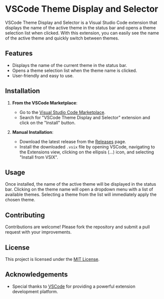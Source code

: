 # VSCode Theme Display and Selector

VSCode Theme Display and Selector is a Visual Studio Code extension that displays the name of the active theme in the status bar and opens a theme selection list when clicked. With this extension, you can easily see the name of the active theme and quickly switch between themes.

## Features

- Displays the name of the current theme in the status bar.
- Opens a theme selection list when the theme name is clicked.
- User-friendly and easy to use.

## Installation

1. **From the VSCode Marketplace**:
   - Go to the [Visual Studio Code Marketplace](https://marketplace.visualstudio.com/).
   - Search for "VSCode Theme Display and Selector" extension and click on the "Install" button.

2. **Manual Installation**:
   - Download the latest release from the [Releases](https://github.com/bayramarslan/vscode-theme-status/releases) page.
   - Install the downloaded `.vsix` file by opening VSCode, navigating to the Extensions view, clicking on the ellipsis (...) icon, and selecting "Install from VSIX".

## Usage

Once installed, the name of the active theme will be displayed in the status bar. Clicking on the theme name will open a dropdown menu with a list of available themes. Selecting a theme from the list will immediately apply the chosen theme.

## Contributing

Contributions are welcome! Please fork the repository and submit a pull request with your improvements.

## License

This project is licensed under the [MIT License](LICENSE).

## Acknowledgements

- Special thanks to [VSCode](https://code.visualstudio.com/) for providing a powerful extension development platform.
